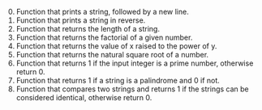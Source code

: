 0. Function that prints a string, followed by a new line.
1. Function that prints a string in reverse.
2. Function that returns the length of a string.
3. Function that returns the factorial of a given number.
4. Function that returns the value of x raised to the power of y.
5. Function that returns the natural square root of a number.
6. Function that returns 1 if the input integer is a prime number, otherwise return 0.
7. Function that returns 1 if a string is a palindrome and 0 if not.
8. Function that compares two strings and returns 1 if the strings can be considered identical, otherwise return 0.
